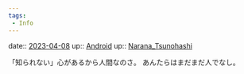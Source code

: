 ```yaml
---
tags:
 - Info
---
```


date:: [2023-04-08](/Daily_Note/2023-04-08.md)
up:: [Android](Bar/Novel/Topics/Android.md)
up:: [Narana_Tsunohashi](Bar/Novel/Nacaria/Narana_Tsunohashi.md)

「知られない」心があるから人間なのさ。
あんたらはまだまだ人でなし。